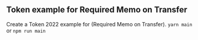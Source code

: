 ## Token example for Required Memo on Transfer

Create a Token 2022 example for (Required Memo on Transfer). `yarn main` or
`npm run main`
